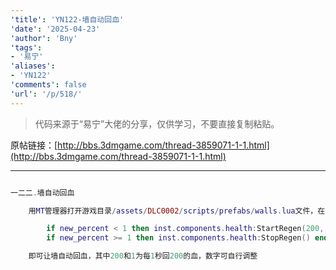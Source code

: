 ```yaml
---
'title': 'YN122-墙自动回血'
'date': '2025-04-23'
'author': 'Bny'
'tags':
- '易宁'
'aliases':
- 'YN122'
'comments': false
'url': '/p/518/'
---
```


> 代码来源于“易宁”大佬的分享，仅供学习，不要直接复制粘贴。

原帖链接：[http://bbs.3dmgame.com/thread-3859071-1-1.html](http://bbs.3dmgame.com/thread-3859071-1-1.html)

---

```lua  

一二二.墙自动回血

	用MT管理器打开游戏目录/assets/DLC0002/scripts/prefabs/walls.lua文件，在if old_percent > 0 and new_percent <= 0 then clearobstacle(inst) end的下一行插入以下内容：

		if new_percent < 1 then inst.components.health:StartRegen(200, 1) end
		if new_percent >= 1 then inst.components.health:StopRegen() end

	即可让墙自动回血，其中200和1为每1秒回200的血，数字可自行调整

```  


